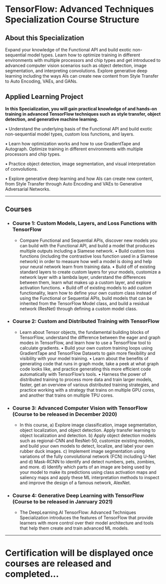 # TensorFlow: Advanced Techniques Specialization Course Structure

## About this Specialization
Expand your knowledge of the Functional API and build exotic non-sequential model types. Learn how to optimize training in different environments with multiple processors and chip types and get introduced to advanced computer vision scenarios such as object detection, image segmentation, and interpreting convolutions. Explore generative deep learning including the ways AIs can create new content from Style Transfer to Auto Encoding, VAEs, and GANs.

## Applied Learning Project
**In this Specialization, you will gain practical knowledge of and hands-on training in advanced TensorFlow techniques such as style transfer, object detection, and generative machine learning.**

• Understand the underlying basis of the Functional API and build exotic non-sequential model types, custom loss functions, and layers.

• Learn how optimization works and how to use GradientTape and Autograph. Optimize training in different environments with multiple processors and chip types.

• Practice object detection, image segmentation, and visual interpretation of convolutions.

• Explore generative deep learning and how AIs can create new content, from Style Transfer through Auto Encoding and VAEs to Generative Adversarial Networks.

---

## Courses

- ### Course 1: Custom Models, Layers, and Loss Functions with TensorFlow
  - Compare Functional and Sequential APIs, discover new models you can build with the Functional API, and build a model that produces multiple outputs including a Siamese network. • Build custom loss functions (including the contrastive loss function used in a Siamese network) in order to measure how well a model is doing and help your neural network learn from training data. • Build off of existing standard layers to create custom layers for your models, customize a network layer with a lambda layer, understand the differences between them, learn what makes up a custom layer, and explore activation functions. • Build off of existing models to add custom functionality, learn how to define your own custom class instead of using the Functional or Sequential APIs, build models that can be inherited from the TensorFlow Model class, and build a residual network (ResNet) through defining a custom model class.
- ### Course 2: Custom and Distributed Training with TensorFlow
  - Learn about Tensor objects, the fundamental building blocks of TensorFlow, understand the difference between the eager and graph modes in TensorFlow, and learn how to use a TensorFlow tool to calculate gradients. • Build your own custom training loops using GradientTape and TensorFlow Datasets to gain more flexibility and visibility with your model training. • Learn about the benefits of generating code that runs in graph mode, take a peek at what graph code looks like, and practice generating this more efficient code automatically with TensorFlow’s tools. • Harness the power of distributed training to process more data and train larger models, faster, get an overview of various distributed training strategies, and practice working with a strategy that trains on multiple GPU cores, and another that trains on multiple TPU cores.
- ### Course 3: Advanced Computer Vision with TensorFlow (Course to be released in December 2020)
  - In this course, a) Explore image classification, image segmentation, object localization, and object detection. Apply transfer learning to object localization and detection. b) Apply object detection models such as regional-CNN and ResNet-50, customize existing models, and build your own models to detect, localize, and label your own rubber duck images. c) Implement image segmentation using variations of the fully convolutional network (FCN) including U-Net and d) Mask-RCNN to identify and detect numbers, pets, zombies, and more. d) Identify which parts of an image are being used by your model to make its predictions using class activation maps and saliency maps and apply these ML interpretation methods to inspect and improve the design of a famous network, AlexNet. 
- ### Course 4: Generative Deep Learning with TensorFlow (Course to be released in Janruary 2021)
  - The DeepLearning.AI TensorFlow: Advanced Techniques Specialization introduces the features of TensorFlow that provide learners with more control over their model architecture and tools that help them create and train advanced ML models.

---

# Certification will be displayed once courses are released and completed...
<!--
<p align="center">
  <img src="NA.jpg" | width=800 />
</p>
-->